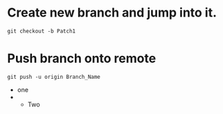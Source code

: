 # Create new branch and jump into it.
`git checkout -b Patch1`
# Push branch onto remote
`git push -u origin Branch_Name`
- one
- * Two
